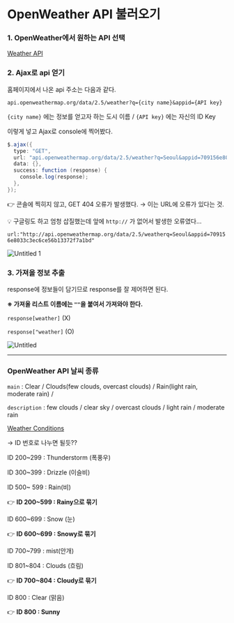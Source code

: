 # OpenWeather API 불러오기

### 1. OpenWeather에서 원하는 API 선택

[Weather API](https://openweathermap.org/api)

### 2. Ajax로 api 얻기

홈페이지에서 나온 api 주소는 다음과 같다.

`api.openweathermap.org/data/2.5/weather?q={city name}&appid={API key}`

`{city name}` 에는 정보를 얻고자 하는 도시 이름 / `{API key}` 에는 자신의 ID Key

이렇게 넣고 Ajax로 console에 찍어봤다.

```java
$.ajax({
  type: "GET",
  url: "api.openweathermap.org/data/2.5/weather?q=Seoul&appid=709156e8033c3ec6ce56b13372f7a1bd",
  data: {},
  success: function (response) {
    console.log(response);
  },
});
```

👉 콘솔에 찍히지 않고, GET 404 오류가 발생했다. → 이는 URL에 오류가 있다는 것.

💡 구글링도 하고 엄청 삽질했는데 앞에 `http://` 가 없어서 발생한 오류였다...

`url:"http://api.openweathermap.org/data/2.5/weatherq=Seoul&appid=709156e8033c3ec6ce56b13372f7a1bd"`

![Untitled 1](https://user-images.githubusercontent.com/95729738/156915074-4f2683af-e9c9-4c3d-b612-38f39cac557a.png)


### 3. 가져올 정보 추출

response에 정보들이 담기므로 response를 잘 제어하면 된다.

**※ 가져올 리스트 이름에는 `""`을 붙여서 가져와야 한다.**

`response[weather]` (X)

`response["weather]` (O)

![Untitled](https://user-images.githubusercontent.com/95729738/156915078-b0086f46-4d88-405a-8b59-31c794119f2c.png)


---

### OpenWeather API 날씨 종류

`main` : Clear / Clouds(few clouds, overcast clouds) / Rain(light rain, moderate rain) / 

`description` : few clouds / clear sky / overcast clouds / light rain / moderate rain

[Weather Conditions](https://openweathermap.org/weather-conditions)

→ ID 번호로 나누면 될듯??

ID 200~299 : Thunderstorm (폭풍우)

ID 300~399 : Drizzle (이슬비)

ID 500~ 599 : Rain(비)

👉 **ID 200~599 : Rainy으로 묶기**

ID 600~699 : Snow (눈)

👉 **ID 600~699 : Snowy로 묶기**

ID 700~799 : mist(안개)

ID 801~804 : Clouds (흐림)

👉 **ID 700~804 : Cloudy로 묶기**

ID 800 : Clear (맑음)

👉 **ID 800 : Sunny**
